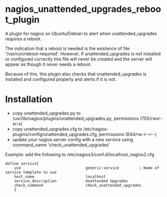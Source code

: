 nagios_unattended_upgrades_reboot_plugin
========================================

A plugin for nagios on Ubuntu/Debian to alert when unattended_upgrades requires a reboot.


The indication that a reboot is needed is the existence of file '/var/run/reboot-required'.
However, if unattended_upgrades is not installed or configured correctly this file will never
be created and the server will appear as though it never needs a reboot.

Because of this, this plugin also checks that unattended_upgrades is installed and configured
properly and alerts if it is not.


Installation
============
* copy unattended_upgrades.py to /usr/lib/nagios/plugins/unattended_upgrades.py, permissions (755/rwxr-xr-x)
* copy unattended_upgrades.cfg to /etc/nagios-plugins/config/unattended_upgrades.cfg, permissions (644/rw-r--r--)
* update your nagios server config with a new service using command_name 'check_unattended_upgrades'

Example: add the following to /etc/nagios3/conf.d/localhost_nagios2.cfg

    define service{
        use                             generic-service         ; Name of service template to use
        host_name                       localhost
        service_description             Unattended Upgrades
        check_command                   check_unattended_upgrades
        }



